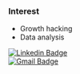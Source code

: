 ### Interest
- Growth hacking
- Data analysis


<div aligin=center>

[![Linkedin Badge](https://img.shields.io/badge/-LinkedIn-blue?style=flat-square&logo=Linkedin&logoColor=white&link=https://www.linkedin.com/in/minsoo-kim-8083a2165/)](https://www.linkedin.com/in/minsoo-kim-8083a2165/)  
[![Gmail Badge](https://img.shields.io/badge/-Gmail-d14836?style=flat-square&logo=Gmail&logoColor=white&link=mailto:rlaalstn1126@gmail.com)](mailto:rlaalstn1126@gmail.com)
</div>
<!--
**minsoo02/minsoo02** is a ✨ _special_ ✨ repository because its `README.md` (this file) appears on your GitHub profile.

Here are some ideas to get you started:

- 🔭 I’m currently working on ...
- 🌱 I’m currently learning ...
- 👯 I’m looking to collaborate on ...
- 🤔 I’m looking for help with ...
- 💬 Ask me about ...
- 📫 How to reach me: ...
- 😄 Pronouns: ...
- ⚡ Fun fact: ...
-->
